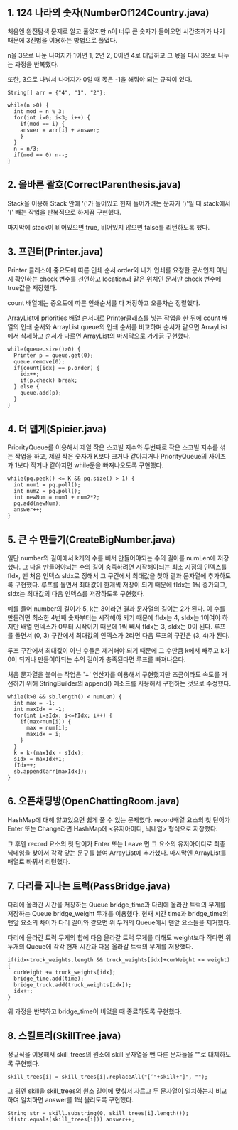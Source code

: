 ## 1. 124 나라의 숫자(NumberOf124Country.java)

처음엔 완전탐색 문제로 알고 풀었지만 n이 너무 큰 숫자가 들어오면 시간초과가 나기 때문에 3진법을 이용하는 방법으로 풀었다.

n을 3으로 나눈 나머지가 1이면 1, 2면 2, 0이면 4로 대입하고 그 몫을 다시 3으로 나누는 과정을 반복했다.

또한, 3으로 나눠서 나머지가 0일 때 몫은 -1을 해줘야 되는 규칙이 있다.

```
String[] arr = {"4", "1", "2"};

while(n >0) {
  int mod = n % 3;
  for(int i=0; i<3; i++) {
    if(mod == i) {
    answer = arr[i] + answer;
    }
  }
  n = n/3;
  if(mod == 0) n--;
}
```

## 2. 올바른 괄호(CorrectParenthesis.java)

Stack을 이용해 Stack 안에 '('가 들어있고 현재 들어가려는 문자가 ')'일 때 stack에서 '(' 빼는 작업을 반복적으로 하게끔 구현했다.

마지막에 stack이 비어있으면 true, 비어있지 않으면 false를 리턴하도록 했다.

## 3. 프린터(Printer.java)

Printer 클래스에 중요도에 따른 인쇄 순서 order와 내가 인쇄를 요청한 문서인지 아닌지 확인하는 check 변수를 선언하고 location과 같은 위치인 문서만 check 변수에 true값을 저장했다.

count 배열에는 중요도에 따른 인쇄순서를 다 저장하고 오름차순 정렬했다.

ArrayList에 priorities 배열 순서대로 Printer클래스를 넣는 작업을 한 뒤에 count 배열의 인쇄 순서와 ArrayList queue의 인쇄 순서를 비교하며 순서가 같으면 ArrayList에서 삭제하고 순서가 다르면 ArrayList의 마지막으로 가게끔 구현했다.
```
while(queue.size()>0) {
  Printer p = queue.get(0);
  queue.remove(0);
  if(count[idx] == p.order) {
    idx++;
    if(p.check) break;
  } else {
    queue.add(p);
  }
}
```

## 4. 더 맵게(Spicier.java)

PriorityQueue를 이용해서 제일 작은 스코빌 지수와 두번째로 작은 스코빌 지수를 섞는 작업을 하고, 제일 작은 숫자가 K보다 크거나 같아지거나 PriorityQueue의 사이즈가 1보다 작거나 같아지면 while문을 빠져나오도록 구현했다.
```
while(pq.peek() <= K && pq.size() > 1) {
  int num1 = pq.poll();
  int num2 = pq.poll();
  int newNum = num1 + num2*2;
  pq.add(newNum);
  answer++;
}
```

## 5. 큰 수 만들기(CreateBigNumber.java)

일단 number의 길이에서 k개의 수를 빼서 만들어야되는 수의 길이를 numLen에 저장했다.
그 다음 만들어야되는 수의 길이 충족하려면 시작해야되는 최소 지점의 인덱스를 fIdx, 맨 처음 인덱스 sIdx로 정해서 그 구간에서 최대값을 찾아 결과 문자열에 추가하도록 구현했다.
루프를 돌면서 최대값이 한개씩 저장이 되기 때문에 fIdx는 1씩 증가되고, sIdx는 최대값의 다음 인덱스를 저장하도록 구현했다.

예를 들어 number의 길이가 5, k는 3이라면 결과 문자열의 길이는 2가 된다.
이 수를 만들려면 최소한 4번째 숫자부터는 시작해야 되기 때문에 fIdx는 4, sIdx는 1이여야 하지만 배열 인덱스가 0부터 시작이기 때문에 1씩 빼서 fIdx는 3, sIdx는 0이 된다.
루프를 돌면서 (0, 3) 구간에서 최대값의 인덱스가 2라면 다음 루프의 구간은 (3, 4)가 된다.

루프 구간에서 최대값이 아닌 수들은 제거해야 되기 때문에 그 수만큼 k에서 빼주고 k가 0이 되거나 만들어야되는 수의 길이가 충족된다면 루프를 빠져나온다.

처음 문자열을 붙이는 작업은 '+' 연산자를 이용해서 구현했지만 조금이라도 속도를 개선하기 위해 StringBuilder의 append() 메소드를 사용해서 구현하는 것으로 수정했다.

```
while(k>0 && sb.length() < numLen) {
  int max = -1;
  int maxIdx = -1;
  for(int i=sIdx; i<=fIdx; i++) {
    if(max<num[i]) {
      max = num[i];
      maxIdx = i;
    }
  }
  k = k-(maxIdx - sIdx);
  sIdx = maxIdx+1;
  fIdx++;
  sb.append(arr[maxIdx]);
}
```

## 6. 오픈채팅방(OpenChattingRoom.java)

HashMap에 대해 알고있으면 쉽게 풀 수 있는 문제였다.
record배열 요소의 첫 단어가 Enter 또는 Change라면 HashMap에 <유저아이디, 닉네임> 형식으로 저장했다.

그 후엔 record 요소의 첫 단어가 Enter 또는 Leave 면 그 요소의 유저아이디로 최종 닉네임을 찾아서 각각 맞는 문구를 붙여 ArrayList에 추가했다.
마지막엔 ArrayList를 배열로 바꿔서 리턴했다.

## 7. 다리를 지나는 트럭(PassBridge.java)

다리에 올라간 시간을 저장하는 Queue bridge_time과 다리에 올라간 트럭의 무게를 저장하는 Queue bridge_weight 두개를 이용했다.
현재 시간 time과 bridge_time의 맨앞 요소의 차이가 다리 길이와 같으면 위 두개의 Queue에서 맨앞 요소들을 제거했다.

다리에 올라간 트럭 무게의 합에 다음 올라갈 트럭 무게를 더해도 weight보다 작다면 위 두개의 Queue에 각각 현재 시간과 다음 올라갈 트럭의 무게를 저장했다.
```
if(idx<truck_weights.length && truck_weights[idx]+curWeight <= weight) {
  curWeight += truck_weights[idx];
  bridge_time.add(time);
  bridge_truck.add(truck_weights[idx]);
  idx++;
}
```

위 과정을 반복하고 bridge_time이 비었을 때 종료하도록 구현했다.

## 8. 스킬트리(SkillTree.java)

정규식을 이용해서 skill_trees의 원소에 skill 문자열을 뺀 다른 문자들을 ""로 대체하도록 구현했다.
```
skill_trees[i] = skill_trees[i].replaceAll("[^"+skill+"]", "");
```

그 뒤엔 skill을 skill_trees의 원소 길이에 맞춰서 자르고 두 문자열이 일치하는지 비교하여 일치하면 answer를 1씩 올리도록 구현했다.
```
String str = skill.substring(0, skill_trees[i].length());
if(str.equals(skill_trees[i])) answer++;
```